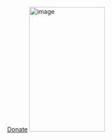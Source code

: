 [Donate](https://givealittle.co.nz/donate/org/sinulognz)
<img width="175" height="288" alt="image" src="https://github.com/user-attachments/assets/c351e63f-244c-401e-87d7-78e2ddc0caa8" />

